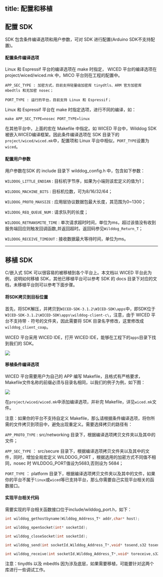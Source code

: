 title:  配置和移植
---
## 配置 SDK

SDK 包含条件编译选项和用户参数，可对 SDK 进行配置(Arduino SDK不支持配置)。

#### 配置条件编译选项

Linux 和 Espressif 平台的编译选项在 make 时指定， WICED 平台的编译选项在 project/wiced/wiced.mk 中，MICO 平台则在工程的配置中。

    APP_SEC_TYPE : 加密方式，目前支持轻量级加密库 tinydtls、ARM 官方加密库 mbedtls 和无加密 nosec；

    PORT_TYPE : 运行的平台，目前支持 Linux 和 Espressif；

Linux 和 Espressif 平台在 make 时指定选项，进行不同的编译，如：

    make APP_SEC_TYPE=nosec PORT_TYPE=linux

在其他平台中，上面的宏在 Makefile 中指定。如 WICED 平台中，Wilddog SDK被嵌入WICED编译框架。因此条件编译选项在 SDK 目录下的`project/wiced/wiced.mk`中，配置项和 Linux 平台中相似，`PORT_TYPE`设置为`wiced`。

#### 配置用户参数

用户参数在SDK 的 include 目录下 wilddog_config.h 中，包含如下参数：

`WILDDOG_LITTLE_ENDIAN` : 目标机字节序，如果为小端则该宏定义的值为1；

`WILDDOG_MACHINE_BITS` : 目标机位数，可为8/16/32/64；

`WILDDOG_PROTO_MAXSIZE` : 应用层协议数据包最大长度，其范围为0~1300；

`WILDDOG_REQ_QUEUE_NUM` : 请求队列的长度；

`WILDDOG_RETRANSMITE_TIME` : 单次请求超时时间，单位为ms，超过该值没有收到服务端回应则触发回调函数,并返回超时。返回码参见`Wilddog_Return_T`；

`WILDDOG_RECEIVE_TIMEOUT` : 接收数据最大等待时间，单位为ms。

<hr>

## 移植 SDK

C/嵌入式 SDK 可以很容易的被移植到各个平台上。本文档以 WICED 平台此为例，说明如何移植 SDK，其他已移植平台可以参考 SDK 的 docs 目录下对应的文档，未移植平台则可以参考下面步骤。

#### 将SDK拷贝到目标位置

首先，将SDK解压，并拷贝到`WICED-SDK-3.1.2\WICED-SDK\apps`中，即SDK位于`WICED-SDK-3.1.2\WICED-SDK\apps\wilddog-client-c\`，注意，由于 WICED 平台不支持带 `-` 符号的文件夹，因此需要将 SDK 目录名字修改，这里修改成`wilddog_client_coap`。

WICED 平台采用 WICED IDE，打开 WICED IDE，能够在工程下的`apps`目录下找到我们的  SDK。

![](https://cdn.wilddog.com/z/iot/images/wiced-wilddog.png)

#### 移植条件编译选项

WICED 平台需要用户为自己的 APP 编写 Makefile，且格式有严格要求，Makefile文件名称的前缀必须与目录名相同，以我们的例子为例，如下图：

![](https://cdn.wilddog.com/z/iot/images/wiced-make.png)

在`project/wiced/wiced.mk`中添加编译选项，并补完 Makefile，详见`wiced.mk`文件。

注意：如果你的平台不支持自定义 Makefile，那么请根据条件编译选项，将你所需的文件拷贝到项目中，避免出现重定义。需要选择拷贝的路径有：

`APP_PROTO_TYPE` : src/networking 目录下，根据编译选项拷贝文件夹以及其中的文件；

`APP_SEC_TYPE` ： src/secure 目录下，根据编译选项拷贝文件夹以及其中的文件，同时，增加全局宏定义 WILDDOG_PORT ，根据选用的加密方式不同值不相同，nosec 时 WILDDOG\_PORT值设为5683,否则设为 5684；

`PORT_TYPE` ： platform 目录下，根据编译选项拷贝文件夹以及其中的文件，如果你的平台不属于`linux`或`wiced`等已支持平台，那么你需要自己实现平台相关的函数接口。

#### 实现平台相关代码

需要实现的平台相关函数接口位于include/wilddog_port.h，如下：
```c
int wilddog_gethostbyname(Wilddog_Address_T* addr,char* host);

int wilddog_openSocket(int* socketId);

int wilddog_closeSocket(int socketId);

int wilddog_send(int socketId,Wilddog_Address_T*,void* tosend,s32 tosendLength);

int wilddog_receive(int socketId,Wilddog_Address_T*,void* toreceive,s32 toreceiveLength, s32 timeout);
```
注意：tinydtls 以及 mbedtls 因为涉及底层，如果需要移植，可能要针对这两个库进行一些调试工作。

